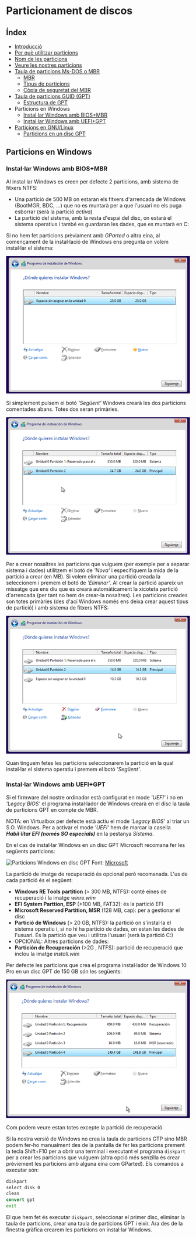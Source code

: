 # Particionament de discos

## Índex
* [Introducció](#introducció)
* [Per què utilitzar particions](#per-qu%C3%A8-utilitzar-particions)
* [Nom de les particions](#nom-de-les-particions)
* [Veure les nostres particions](#veure-les-nostres-particions)
* [Taula de particions Ms-DOS o MBR](./mbr.md#taula-de-particions-ms-dos-o-mbr)
  * [MBR](.mbr.md#mbr)
  * [Tipus de particions](.mbr.md#tipus-de-particions)
  * [Còpia de seguretat del MBR](.mbr.md#c%C3%B2pia-de-seguretat-del-mbr)
* [Taula de particions GUID (GPT)](./gpt.md#taula-de-particions-guid-o-gpt)
  * [Estructura de GPT](./gpt.m#estructura-de-gpt)
* Particions en Windows
  * [Instal·lar Windows amb BIOS+MBR](#installar-windows-amb-biosmbr)
  * [Instal·lar Windows amb UEFI+GPT](#installar-windows-amb-uefigpt)
* [Particions en GNU/Linux](./lin.md/particions-en-gnulinux)
  * [Particions en un disc GPT](./lin.md#particions-en-un-disc-gpt)

## Particions en Windows
### Instal·lar Windows amb BIOS+MBR
Al instal·lar Windows es creen per defecte 2 particions, amb sistema de fitxers NTFS:
* Una partició de 500 MB on estaran els fitxers d'arrencada de Windows (BootMGR, BDC, ...) que no es muntarà per a que l'usuari no els puga esborrar (serà la partició _activa_)
* La partició del sistema, amb la resta d'espai del disc, on estarà el sistema operatius i també es guardaran les dades, que es muntarà en C:

Si no hem fet particions prèviament amb _GParted_ o altra eina, al començament de la instal·lació de Windows ens pregunta on volem instal·lar el sistema:

![Particionar el disc (CC0)](./img/win-part1.png)

Si simplement pulsem el botó _'Següent'_ Windows crearà les dos particions comentades abans. Totes dos seran primàries.

![Particionar el disc (CC0)](./img/win-part2.png)

Per a crear nosaltres les particions que vulguem (per exemple per a separar sistema i dades) utilitzem el botó de _'Nova'_ i especifiquem la mida de la partició a crear (en MB). Si volem eliminar una partició creada la seleccionem i premem el botó de _'Eliminar'_. Al crear la partició apareix un missatge que ens diu que es crearà automàticament la xicoteta partició d'arrencada (per tant no hem de crear-la nosaltres). Les particions creades son totes primàries (des d'ací Windows només ens deixa crear aquest tipus de partició) i amb sistema de fitxers NTFS:

![Particionar el disc (CC0)](./img/win-part3.png)

Quan tinguem fetes les particions seleccionarem la partició en la qual instal·lar el sistema operatiu i premem el botó _'Següent'_.

### Instal·lar Windows amb UEFI+GPT
Si el firmware del nostre ordinador està configurat en mode _'UEFI'_ i no en _'Legacy BIOS'_ el programa instal·lador de Windows crearà en el disc la taula de particions GPT en compte de MBR.

NOTA: en Virtualbox per defecte està actiu el mode _'Legacy BIOS'_ al triar un S.O. Windows. Per a activar el mode _'UEFI'_ hem de marcar la casella _**Habil·litar EFI (només SO especials)**_ en la pestanya _Sistema_.

En el cas de instal·lar Windows en un disc GPT Microsoft recomana fer les següents particions:

![Particions Windows en disc GPT](https://docs.microsoft.com/en-us/previous-versions/windows/it-pro/windows-8.1-and-8/images/dn621890.aa1ffd26-f835-4e73-a19a-fc161f8b3c85%28win.10%29.jpg)
Font: [Microsoft](https://docs.microsoft.com/en-us/previous-versions/windows/it-pro/windows-8.1-and-8/hh824839(v=win.10)?redirectedfrom=MSDN)

La partició de imatge de recuperació és opcional però recomanada. L'us de cada partició és el següent:
* **Windows RE Tools partition** (> 300 MB, NTFS): conté eines de recuperació i la imatge _winre.wim_
* **EFI System Parttion, ESP** (>100 MB, FAT32): és la partició EFI
* **Microsoft Reserved Partition, MSR** (128 MB, cap): per a gestionar el disc
* **Partició de Windows** (> 20 GB, NTFS): la partició on s'instal·la el sistema operatiu i, si no hi ha partició de dades, on estan les dades de l'usuari. És la partició que veu i utilitza l'usuari (serà la partició C:)
* OPCIONAL: Altres particions de dades:
* **Partición de Recuperación** (>2G , NTFS): partició de recuperació que inclou la imatge _install.wim_

Per defecte les particions que crea el programa instal·lador de Windows 10 Pro en un disc GPT de 150 GB són les següents:

![Particions Windows 10 (CC0)](./img/win-gpt.png)

Com podem veure estan totes excepte la partició de recuperació.

Si la nostra versió de Windows no crea la taula de particions GTP sino MBR podem fer-ho manualment des de la pantalla de fer les particions prement la tecla Shift+F10 per a obrir una terminal i executant el programa `diskpart` per a crear les particions que vulguem (altra opció més senzilla és crear prèviement les particions amb alguna eina com GParted). Els comandos a executar són:
```cmd
diskpart
select disk 0
clean
convert gpt
exit
```

El que hem fet és executar `diskpart`, seleccionar el primer disc, eliminar la taula de particions, crear una taula de particions GPT i eixir. Ara des de la finestra gràfica crearem les particions on instal·lar Windows.

